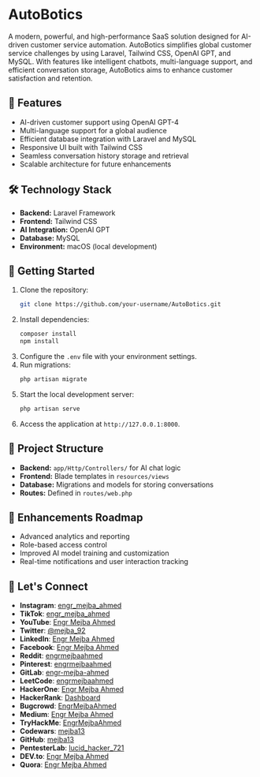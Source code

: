 
# AutoBotics

A modern, powerful, and high-performance SaaS solution designed for AI-driven customer service automation. AutoBotics simplifies global customer service challenges by using Laravel, Tailwind CSS, OpenAI GPT, and MySQL. With features like intelligent chatbots, multi-language support, and efficient conversation storage, AutoBotics aims to enhance customer satisfaction and retention.

## 🚀 Features

- AI-driven customer support using OpenAI GPT-4
- Multi-language support for a global audience
- Efficient database integration with Laravel and MySQL
- Responsive UI built with Tailwind CSS
- Seamless conversation history storage and retrieval
- Scalable architecture for future enhancements

## 🛠️ Technology Stack

- **Backend:** Laravel Framework
- **Frontend:** Tailwind CSS
- **AI Integration:** OpenAI GPT
- **Database:** MySQL
- **Environment:** macOS (local development)

## 🔧 Getting Started

1. Clone the repository:
   ```bash
   git clone https://github.com/your-username/AutoBotics.git
   ```
2. Install dependencies:
   ```bash
   composer install
   npm install
   ```
3. Configure the `.env` file with your environment settings.
4. Run migrations:
   ```bash
   php artisan migrate
   ```
5. Start the local development server:
   ```bash
   php artisan serve
   ```
6. Access the application at `http://127.0.0.1:8000`.

## 📂 Project Structure

- **Backend:** `app/Http/Controllers/` for AI chat logic
- **Frontend:** Blade templates in `resources/views`
- **Database:** Migrations and models for storing conversations
- **Routes:** Defined in `routes/web.php`

## 🌟 Enhancements Roadmap

- Advanced analytics and reporting
- Role-based access control
- Improved AI model training and customization
- Real-time notifications and user interaction tracking

## 🔗 Let's Connect  

- **Instagram**: [engr_mejba_ahmed](https://www.instagram.com/engr_mejba_ahmed/)  
- **TikTok**: [engr_mejba_ahmed](https://www.tiktok.com/@engr_mejba_ahmed)  
- **YouTube**: [Engr Mejba Ahmed](https://www.youtube.com/channel/UCfLIuNxRfXT7HmvvB9Ld0SA)  
- **Twitter**: [@mejba_92](https://x.com/mejba_92)  
- **LinkedIn**: [Engr Mejba Ahmed](https://www.linkedin.com/in/engr-mejba-ahmed-795ab3165/)  
- **Facebook**: [Engr Mejba Ahmed](https://www.facebook.com/engrmejbaahmed/)  
- **Reddit**: [engrmejbaahmed](https://www.reddit.com/user/engrmejbaahmed/)  
- **Pinterest**: [engrmejbaahmed](https://www.pinterest.com/engrmejbaahmed/)  
- **GitLab**: [engr-mejba-ahmed](https://gitlab.com/engr-mejba-ahmed)  
- **LeetCode**: [engrmejbaahmed](https://leetcode.com/u/engrmejbaahmed/)  
- **HackerOne**: [Engr Mejba Ahmed](https://hackerone.com/engrmejbaahmed?type=user)  
- **HackerRank**: [Dashboard](https://www.hackerrank.com/dashboard)  
- **Bugcrowd**: [EngrMejbaAhmed](https://bugcrowd.com/EngrMejbaAhmed)  
- **Medium**: [Engr Mejba Ahmed](https://medium.com/@engr-mejba-ahmed)  
- **TryHackMe**: [EngrMejbaAhmed](https://tryhackme.com/r/p/EngrMejbaAhmed)  
- **Codewars**: [mejba13](https://www.codewars.com/users/mejba13)  
- **GitHub**: [mejba13](https://github.com/mejba13)  
- **PentesterLab**: [lucid_hacker_721](https://pentesterlab.com/profile/lucid_hacker_721)  
- **DEV.to**: [Engr Mejba Ahmed](https://dev.to/engrmejbaahmed)  
- **Quora**: [Engr Mejba Ahmed](https://www.quora.com/profile/Engr-Mejba-Ahmed)  
